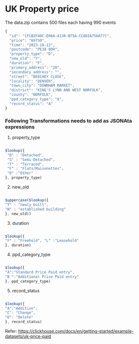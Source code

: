 
# UK  Property price

The data.zip contains 500 files each having 990 events

```javascript 
{
  "id": "{FCB2F40C-D96A-4130-B75A-CCAD3A756A77}",
  "price": "69750",
  "time": "2023-10-12",
  "postcode": "PE38 0DH",
  "property_type": "D",
  "new_old": "Y",
  "duration": "F",
  "primary_address": "20",
  "secondary_address": "",
  "street": "BEECHEY CLOSE",
  "locality": "DENVER",
  "town_city": "DOWNHAM MARKET",
  "district": "KING'S LYNN AND WEST NORFOLK",
  "county": "NORFOLK",
  "ppd_category_type": "A",
  "record_status": "A"
}
```


### Following Transformations needs to add as JSONAta expressions



1. property_type

```javascript

$lookup({
 "D" : "Detached",
 "S" : "Semi-Detached",
 "T" : "Terraced",
 "F" : "Flats/Maisonettes",
 "O" :"Other"
}, property_type)

```


2. new_old
```javascript

$uppercase($lookup({
"Y" : "newly built", 
"N" : "established building"
}, new_old))
```

3. duration

``` javascript

$lookup({
"F" : "Freehold", "L" :"Leasehold"
}, duration)

```

4. ppd_category_type

``` javascript

$lookup({
"A":"Standard Price Paid entry",
"B ":"Additional Price Paid entry"
}, ppd_category_type)

```

5. record_status

```javascript

$lookup({
"A":"Addition",
"C": "Change",
"D": "Delete"
}, record_status)

```

Refer: https://clickhouse.com/docs/en/getting-started/example-datasets/uk-price-paid
